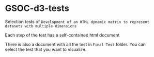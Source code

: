 # GSOC-d3-tests
Selection tests of `Development of an HTML dynamic matrix to represent datasets with multiple dimensions`

Each step of the test has a self-contained html document

There is also a document with all the test in `Final Test` folder. You can select the test that you want to visualize.